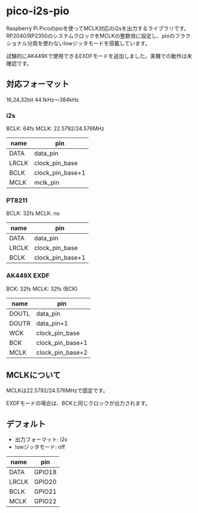 # pico-i2s-pio
Raspberry Pi Picoのpioを使ってMCLK対応のi2sを出力するライブラリです。RP2040/RP2350のシステムクロックをMCLKの整数倍に設定し、pioのフラクショナル分周を使わないlowジッタモードを搭載しています。

試験的にAK449Xで使用できるEXDFモードを追加しました。実機での動作は未確認です。

## 対応フォーマット
16,24,32bit 44.1kHz～384kHz
### i2s
BCLK: 64fs
MCLK: 22.5792/24.576MHz

|name|pin|
|----|---|
|DATA|data_pin|
|LRCLK|clock_pin_base|
|BCLK|clock_pin_base+1|
|MCLK|mclk_pin|

### PT8211
BCLK: 32fs
MCLK: no

|name|pin|
|----|---|
|DATA|data_pin|
|LRCLK|clock_pin_base|
|BCLK|clock_pin_base+1|

### AK449X EXDF
BCK: 32fs
MCLK: 32fs (BCK)

|name|pin|
|----|---|
|DOUTL|data_pin|
|DOUTR|data_pin+1|
|WCK|clock_pin_base|
|BCK|clock_pin_base+1|
|MCLK|clock_pin_base+2|

## MCLKについて
MCLKは22.5792/24.576MHzで固定です。

EXDFモードの場合は、BCKと同じクロックが出力されます。

## デフォルト
- 出力フォーマット: i2s
- lowジッタモード: off

|name|pin|
|----|---|
|DATA|GPIO18|
|LRCLK|GPIO20|
|BCLK|GPIO21|
|MCLK|GPIO22|
